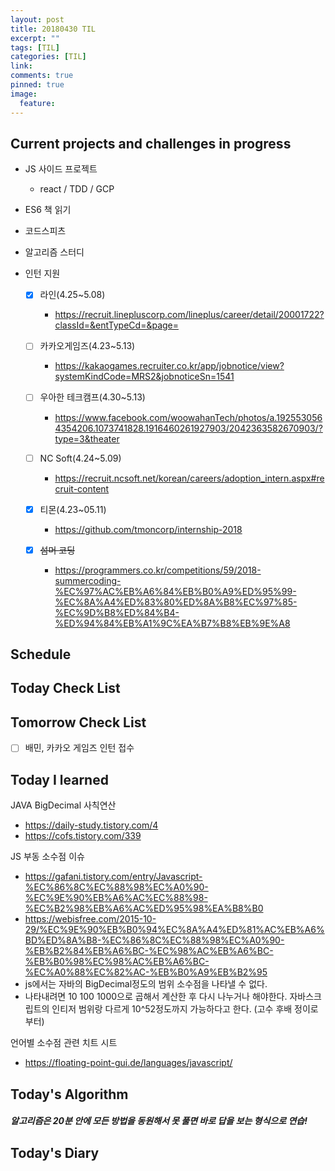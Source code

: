 ```yaml
---
layout: post
title: 20180430 TIL
excerpt: ""
tags: [TIL]
categories: [TIL]
link:
comments: true
pinned: true
image:
  feature:
---
```


## Current projects and challenges in progress

- JS 사이드 프로젝트

  - react / TDD / GCP 

- ES6 책 읽기

- 코드스피츠

- 알고리즘 스터디

- 인턴 지원

  - [x] 라인(4.25~5.08)
    - https://recruit.linepluscorp.com/lineplus/career/detail/20001722?classId=&entTypeCd=&page=


  - [ ] 카카오게임즈(4.23~5.13)
    - https://kakaogames.recruiter.co.kr/app/jobnotice/view?systemKindCode=MRS2&jobnoticeSn=1541


  - [ ] 우아한 테크캠프(4.30~5.13)
    - https://www.facebook.com/woowahanTech/photos/a.1925530564354206.1073741828.1916460261927903/2042363582670903/?type=3&theater


  - [ ] NC Soft(4.24~5.09)
    - https://recruit.ncsoft.net/korean/careers/adoption_intern.aspx#recruit-content


  - [x] 티몬(4.23~05.11)
    - https://github.com/tmoncorp/internship-2018


  - [x] ~~섬머 코딩~~
    - https://programmers.co.kr/competitions/59/2018-summercoding-%EC%97%AC%EB%A6%84%EB%B0%A9%ED%95%99-%EC%8A%A4%ED%83%80%ED%8A%B8%EC%97%85-%EC%9D%B8%ED%84%B4-%ED%94%84%EB%A1%9C%EA%B7%B8%EB%9E%A8

## Schedule



## Today Check List



## Tomorrow Check List

- [ ] 배민, 카카오 게임즈 인턴 접수

## Today I learned

JAVA BigDecimal 사칙연산

* https://daily-study.tistory.com/4
* https://cofs.tistory.com/339

JS 부동 소수점 이슈

* https://gafani.tistory.com/entry/Javascript-%EC%86%8C%EC%88%98%EC%A0%90-%EC%9E%90%EB%A6%AC%EC%88%98-%EC%B2%98%EB%A6%AC%ED%95%98%EA%B8%B0
* https://webisfree.com/2015-10-29/%EC%9E%90%EB%B0%94%EC%8A%A4%ED%81%AC%EB%A6%BD%ED%8A%B8-%EC%86%8C%EC%88%98%EC%A0%90-%EB%B2%84%EB%A6%BC-%EC%98%AC%EB%A6%BC-%EB%B0%98%EC%98%AC%EB%A6%BC-%EC%A0%88%EC%82%AC-%EB%B0%A9%EB%B2%95
* js에서는 자바의 BigDecimal정도의 범위 소수점을 나타낼 수 없다.
* 나타내려면 10 100 1000으로 곱해서 계산한 후 다시 나누거나 해야한다. 자바스크립트의 인티저 범위랑 다르게 10^52정도까지 가능하다고 한다. (고수 후배 정이로부터)

언어별 소수점 관련 치트 시트

* https://floating-point-gui.de/languages/javascript/

## Today's Algorithm

##### 알고리즘은 20분 안에 모든 방법을 동원해서 못 풀면 바로 답을 보는 형식으로 연습!



## Today's Diary
